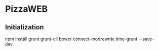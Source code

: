 # PizzaWEB

## Initialization

npm install grunt grunt-cli bower connect-modrewrite time-grunt --save-dev
